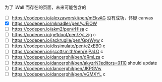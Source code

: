 为了 iWall 而存在的页面，未来可能包含的
-[ ] https://codepen.io/alexzaworski/pen/mEkvAG 没有成功，怀疑 canvas
-[x] https://codepen.io/mknadler/pen/yJEjOW
-[ ] https://codepen.io/akm2/pen/rHIsa c
-[ ] https://codepen.io/ge1doot/pen/ZyLzjg c
-[ ] https://codepen.io/jackrugile/pen/GprWyw c
-[ ] https://codepen.io/dissimulate/pen/eZxEBO c
-[ ] https://codepen.io/jscottsmith/pen/VjPaLO c
-[ ] https://codepen.io/dancerphil/pen/dRmLza c
-[ ] https://codepen.io/dancerphil/pen/akyzrN?editors=0110 should update
-[ ] https://codepen.io/dancerphil/pen/JKPGVw
-[ ] https://codepen.io/dancerphil/pen/vGMXYL c
